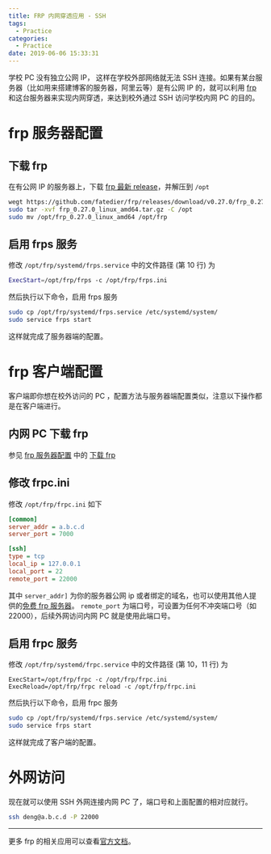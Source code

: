 ```yaml
---
title: FRP 内网穿透应用 - SSH
tags:
  - Practice
categories:
  - Practice
date: 2019-06-06 15:33:31
---
```


学校 PC 没有独立公网 IP， 这样在学校外部网络就无法 SSH 连接。如果有某台服务器（比如用来搭建博客的服务器，阿里云等）是有公网 IP 的，就可以利用 [frp](https://github.com/fatedier/frp) 和这台服务器来实现内网穿透，来达到校外通过 SSH 访问学校内网 PC 的目的。

<!--more-->

# frp 服务器配置

## 下载 frp
在有公网 IP 的服务器上，下载 [frp 最新 release](https://github.com/fatedier/frp/releases)，并解压到 `/opt`
```sh
wegt https://github.com/fatedier/frp/releases/download/v0.27.0/frp_0.27.0_linux_amd64.tar.gz
sudo tar -xvf frp_0.27.0_linux_amd64.tar.gz -C /opt
sudo mv /opt/frp_0.27.0_linux_amd64 /opt/frp
```

## 启用 frps 服务
修改 `/opt/frp/systemd/frps.service` 中的文件路径 (第 10 行) 为
```sh
ExecStart=/opt/frp/frps -c /opt/frp/frps.ini
```

然后执行以下命令，启用 frps 服务
```sh
sudo cp /opt/frp/systemd/frps.service /etc/systemd/system/
sudo service frps start
```
这样就完成了服务器端的配置。


# frp 客户端配置
客户端即你想在校外访问的 PC ，配置方法与服务器端配置类似，注意以下操作都是在客户端进行。

## 内网 PC 下载 frp
参见 [frp 服务器配置](#frp-%E5%AE%A2%E6%88%B7%E7%AB%AF%E9%85%8D%E7%BD%AE) 中的 [下载 frp](#%E4%B8%8B%E8%BD%BD-frp)

## 修改 frpc.ini
修改 `/opt/frp/frpc.ini` 如下
```ini
[common]
server_addr = a.b.c.d
server_port = 7000

[ssh]
type = tcp
local_ip = 127.0.0.1
local_port = 22
remote_port = 22000
```
其中 `server_addr]` 为你的服务器公网 ip 或者绑定的域名，也可以使用其他人提供的[免费 frp 服务器](http://www.frps.top/)。
`remote_port` 为端口号，可设置为任何不冲突端口号（如 22000），后续外网访问内网 PC 就是使用此端口号。


## 启用 frpc 服务
修改 `/opt/frp/systemd/frpc.service` 中的文件路径 (第 10，11 行) 为
```
ExecStart=/opt/frp/frpc -c /opt/frp/frpc.ini
ExecReload=/opt/frp/frpc reload -c /opt/frp/frpc.ini
```
然后执行以下命令，启用 frpc 服务
```sh
sudo cp /opt/frp/systemd/frps.service /etc/systemd/system/
sudo service frps start
```
这样就完成了客户端的配置。

# 外网访问
现在就可以使用 SSH 外网连接内网 PC 了，端口号和上面配置的相对应就行。
```sh
ssh deng@a.b.c.d -P 22000
```
---
更多 frp 的相关应用可以查看[官方文档](https://github.com/fatedier/frp/blob/master/README_zh.md)。
